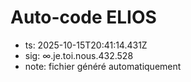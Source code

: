 # Auto-code ELIOS
- ts: 2025-10-15T20:41:14.431Z
- sig: ∞.je.toi.nous.432.528
- note: fichier généré automatiquement